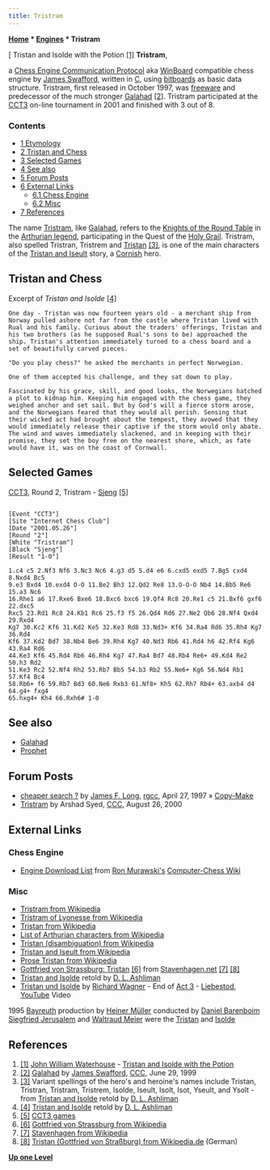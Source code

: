 ```yaml
---
title: Tristram
---
```

**[Home](Home "Home") \* [Engines](Engines "Engines") \* Tristram**



[ Tristan and Isolde with the Potion <a id="cite-note-1" href="#cite-ref-1">[1]</a>
**Tristram**,  

a [Chess Engine Communication Protocol](Chess_Engine_Communication_Protocol "Chess Engine Communication Protocol") aka [WinBoard](WinBoard "WinBoard") compatible chess engine by [James Swafford](James_Swafford "James Swafford"), written in [C](C "C"), using [bitboards](Bitboards "Bitboards") as basic data structure. 
Tristram, first released in October 1997, was [freeware](https://en.wikipedia.org/wiki/Freeware) and predecessor of the much stronger [Galahad](Galahad "Galahad") <a id="cite-note-2" href="#cite-ref-2">[2]</a>. 
Tristram participated at the [CCT3](CCT3 "CCT3") on-line tournament in 2001 and finished with 3 out of 8.



### Contents


* [1 Etymology](#etymology)
* [2 Tristan and Chess](#tristan-and-chess)
* [3 Selected Games](#selected-games)
* [4 See also](#see-also)
* [5 Forum Posts](#forum-posts)
* [6 External Links](#external-links)
	+ [6.1 Chess Engine](#chess-engine)
	+ [6.2 Misc](#misc)
* [7 References](#references)






The name [Tristram](https://en.wikipedia.org/wiki/Tristan), like [Galahad](https://en.wikipedia.org/wiki/Galahad), refers to the [Knights of the Round Table](https://en.wikipedia.org/wiki/Knights_of_the_Round_Table) in the [Arthurian legend](Category:Arthurian_Legend "Category:Arthurian Legend"), participating in the Quest of the [Holy Grail](https://en.wikipedia.org/wiki/Holy_Grail). Tristram, also spelled Tristran, Tristrem and [Tristan](https://en.wikipedia.org/wiki/Tristan) <a id="cite-note-3" href="#cite-ref-3">[3]</a>, is one of the main characters of the [Tristan and Iseult](https://en.wikipedia.org/wiki/Tristan_and_Iseult) story, a [Cornish](https://en.wikipedia.org/wiki/Cornwall) hero.



## Tristan and Chess


Excerpt of *Tristan and Isolde* <a id="cite-note-4" href="#cite-ref-4">[4]</a>




```
One day - Tristan was now fourteen years old - a merchant ship from Norway pulled ashore not far from the castle where Tristan lived with Rual and his family. Curious about the traders' offerings, Tristan and his two brothers (as he supposed Rual's sons to be) approached the ship. Tristan's attention immediately turned to a chess board and a set of beautifully carved pieces.

```


```
"Do you play chess?" he asked the merchants in perfect Norwegian.

```


```
One of them accepted his challenge, and they sat down to play.

```


```
Fascinated by his grace, skill, and good looks, the Norwegians hatched a plot to kidnap him. Keeping him engaged with the chess game, they weighed anchor and set sail. But by God's will a fierce storm arose, and the Norwegians feared that they would all perish. Sensing that their wicked act had brought about the tempest, they avowed that they would immediately release their captive if the storm would only abate. The wind and waves immediately slackened, and in keeping with their promise, they set the boy free on the nearest shore, which, as fate would have it, was on the coast of Cornwall. 

```

## Selected Games


[CCT3](CCT3 "CCT3"), Round 2, Tristram - [Sjeng](Sjeng "Sjeng") <a id="cite-note-5" href="#cite-ref-5">[5]</a>




```

[Event "CCT3"]
[Site "Internet Chess Club"]
[Date "2001.05.26"]
[Round "2"]
[White "Tristram"]
[Black "Sjeng"]
[Result "1-0"]

1.c4 c5 2.Nf3 Nf6 3.Nc3 Nc6 4.g3 d5 5.d4 e6 6.cxd5 exd5 7.Bg5 cxd4 8.Nxd4 Bc5 
9.e3 Bxd4 10.exd4 O-O 11.Be2 Bh3 12.Qd2 Re8 13.O-O-O Nb4 14.Bb5 Re6 15.a3 Nc6 
16.Rhe1 a6 17.Rxe6 Bxe6 18.Bxc6 bxc6 19.Qf4 Rc8 20.Re1 c5 21.Bxf6 gxf6 22.dxc5 
Rxc5 23.Rd1 Rc8 24.Kb1 Rc6 25.f3 f5 26.Qd4 Rd6 27.Ne2 Qb6 28.Nf4 Qxd4 29.Rxd4 
Kg7 30.Kc2 Kf6 31.Kd2 Ke5 32.Ke3 Rd8 33.Nd3+ Kf6 34.Ra4 Rd6 35.Rh4 Kg7 36.Rd4 
Kf6 37.Kd2 Bd7 38.Nb4 Be6 39.Rh4 Kg7 40.Nd3 Rb6 41.Rd4 h6 42.Rf4 Kg6 43.Ra4 Rd6 
44.Ke3 Kf6 45.Rd4 Rb6 46.Rh4 Kg7 47.Ra4 Bd7 48.Rb4 Re6+ 49.Kd4 Re2 50.h3 Rd2 
51.Ke3 Rc2 52.Nf4 Rh2 53.Rb7 Bb5 54.b3 Rb2 55.Ne6+ Kg6 56.Nd4 Rb1 57.Kf4 Bc4 
58.Rb6+ f6 59.Rb7 Bd3 60.Ne6 Rxb3 61.Nf8+ Kh5 62.Rh7 Rb4+ 63.axb4 d4 64.g4+ fxg4 
65.hxg4+ Kh4 66.Rxh6# 1-0

```

## See also


* [Galahad](Galahad "Galahad")
* [Prophet](Prophet "Prophet")


## Forum Posts


* [cheaper search ?](https://groups.google.com/group/rec.games.chess.computer/browse_frm/thread/d842e67212ab1034) by [James F. Long](James_Swafford "James Swafford"), [rgcc](Computer_Chess_Forums "Computer Chess Forums"), April 27, 1997 » [Copy-Make](Copy-Make "Copy-Make")
* [Tristram](https://www.stmintz.com/ccc/index.php?id=126704) by Arshad Syed, [CCC](CCC "CCC"), August 26, 2000


## External Links


### Chess Engine


* [Engine Download List](http://www.computer-chess.org/doku.php?id=computer_chess:wiki:download:engine_download_list) from [Ron Murawski's](Ron_Murawski "Ron Murawski") [Computer-Chess Wiki](http://computer-chess.org/doku.php?id=home)


### Misc


* [Tristram from Wikipedia](https://en.wikipedia.org/wiki/Tristram)
* [Tristram of Lyonesse from Wikipedia](https://en.wikipedia.org/wiki/Tristram_of_Lyonesse)
* [Tristan from Wikipedia](https://en.wikipedia.org/wiki/Tristan)
* [List of Arthurian characters from Wikipedia](https://en.wikipedia.org/wiki/List_of_Arthurian_characters)
* [Tristan (disambiguation) from Wikipedia](https://en.wikipedia.org/wiki/Tristan_%28disambiguation%29)
* [Tristan and Iseult from Wikipedia](https://en.wikipedia.org/wiki/Tristan_and_Iseult)
* [Prose Tristan from Wikipedia](https://en.wikipedia.org/wiki/Prose_Tristan)
* [Gottfried von Strassburg: Tristan](http://stavenhagen.net/GvS/Tris.html) <a id="cite-note-6" href="#cite-ref-6">[6]</a> from [Stavenhagen.net](http://stavenhagen.net/) <a id="cite-note-7" href="#cite-ref-7">[7]</a> <a id="cite-note-8" href="#cite-ref-8">[8]</a>
* [Tristan and Isolde](http://www.pitt.edu/~dash/tristan.html) retold by [D. L. Ashliman](http://www.pitt.edu/~dash/ashliman.html)
* [Tristan und Isolde](https://en.wikipedia.org/wiki/Tristan_und_Isolde) by [Richard Wagner](https://en.wikipedia.org/wiki/Richard_Wagner) - End of [Act 3](https://en.wikipedia.org/wiki/Tristan_und_Isolde#Act_3) - [Liebestod](https://en.wikipedia.org/wiki/Liebestod), [YouTube](https://en.wikipedia.org/wiki/YouTube) Video


 1995 [Bayreuth](https://en.wikipedia.org/wiki/Bayreuth_Festival) production by [Heiner Müller](https://en.wikipedia.org/wiki/Heiner_M%C3%BCller) conducted by [Daniel Barenboim](https://en.wikipedia.org/wiki/Daniel_Barenboim)
 [Siegfried Jerusalem](https://en.wikipedia.org/wiki/Siegfried_Jerusalem) and [Waltraud Meier](https://en.wikipedia.org/wiki/Waltraud_Meier) were the [Tristan](https://en.wikipedia.org/wiki/Tristan) and [Isolde](https://en.wikipedia.org/wiki/Iseult)
 
## References


1. <a id="cite-ref-1" href="#cite-note-1">[1]</a> [John William Waterhouse](Category:John_William_Waterhouse "Category:John William Waterhouse") - [Tristan and Isolde with the Potion](https://commons.wikimedia.org/wiki/File:John_william_waterhouse_tristan_and_isolde_with_the_potion.jpg)
2. <a id="cite-ref-2" href="#cite-note-2">[2]</a> [Galahad](https://www.stmintz.com/ccc/index.php?id=58697) by [James Swafford](James_Swafford "James Swafford"), [CCC](CCC "CCC"), June 29, 1999
3. <a id="cite-ref-3" href="#cite-note-3">[3]</a> Variant spellings of the hero's and heroine's names include Tristan, Tristran, Tristram, Tristrem, Isolde, Iseult, Isolt, Isot, Yseult, and Ysolt - from [Tristan and Isolde](http://www.pitt.edu/~dash/tristan.html) retold by [D. L. Ashliman](http://www.pitt.edu/~dash/ashliman.html)
4. <a id="cite-ref-4" href="#cite-note-4">[4]</a> [Tristan and Isolde](http://www.pitt.edu/~dash/tristan.html) retold by [D. L. Ashliman](http://www.pitt.edu/~dash/ashliman.html)
5. <a id="cite-ref-5" href="#cite-note-5">[5]</a> [CCT3 games](http://www.vrichey.de/cct3/cct3games.htm)
6. <a id="cite-ref-6" href="#cite-note-6">[6]</a> [Gottfried von Strassburg from Wikipedia](https://en.wikipedia.org/wiki/Gottfried_von_Strassburg)
7. <a id="cite-ref-7" href="#cite-note-7">[7]</a> [Stavenhagen from Wikipedia](https://en.wikipedia.org/wiki/Stavenhagen)
8. <a id="cite-ref-8" href="#cite-note-8">[8]</a> [Tristan (Gottfried von Straßburg) from Wikipedia.de](http://de.wikipedia.org/wiki/Tristan_%28Gottfried_von_Stra%C3%9Fburg%29) (German)

**[Up one Level](Engines "Engines")**







 
